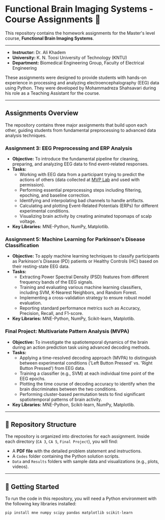# Functional Brain Imaging Systems - Course Assignments 🧠

This repository contains the homework assignments for the Master's level course, **Functional Brain Imaging Systems**.

---

- **Instructor:** Dr. Ali Khadem
- **University:** K. N. Toosi University of Technology (KNTU)
- **Department:** Biomedical Engineering Group, Faculty of Electrical Engineering

These assignments were designed to provide students with hands-on experience in processing and analyzing electroencephalography (EEG) data using Python. They were developed by Mohammadreza Shahsavari during his role as a Teaching Assistant for the course.

---

##  Assignments Overview

The repository contains three major assignments that build upon each other, guiding students from fundamental preprocessing to advanced data analysis techniques.

### **Assignment 3: EEG Preprocessing and ERP Analysis**
* **Objective:** To introduce the fundamental pipeline for cleaning, preparing, and analyzing EEG data to find event-related responses.
* **Tasks:**
    * Working with EEG data from a participant trying to predict the actions of others (data collected at [MVP Lab](https://mvaziri.github.io/Homepage/mvpLab.html) and used with permission).
    * Performing essential preprocessing steps including filtering, epoching, and baseline correction.
    * Identifying and interpolating bad channels to handle artifacts.
    * Calculating and plotting Event-Related Potentials (ERPs) for different experimental conditions.
    * Visualizing brain activity by creating animated topomaps of scalp voltage.
* **Key Libraries:** MNE-Python, NumPy, Matplotlib.

### **Assignment 5: Machine Learning for Parkinson's Disease Classification**
* **Objective:** To apply machine learning techniques to classify participants as Parkinson's Disease (PD) patients or Healthy Controls (HC) based on their resting-state EEG data.
* **Tasks:**
    * Extracting Power Spectral Density (PSD) features from different frequency bands of the EEG signals.
    * Training and evaluating various machine learning classifiers, including SVM, K-Nearest Neighbors, and Random Forest.
    * Implementing a cross-validation strategy to ensure robust model evaluation.
    * Reporting standard performance metrics such as Accuracy, Precision, Recall, and F1-score.
* **Key Libraries:** MNE-Python, NumPy, Scikit-learn, Matplotlib.

### **Final Project: Multivariate Pattern Analysis (MVPA)**
* **Objective:** To investigate the spatiotemporal dynamics of the brain during an action prediction task using advanced decoding methods.
* **Tasks:**
    * Applying a time-resolved decoding approach (MVPA) to distinguish between experimental conditions ('Left Button Pressed' vs. 'Right Button Pressed') from EEG data.
    * Training a classifier (e.g., SVM) at each individual time point of the EEG epochs.
    * Plotting the time course of decoding accuracy to identify when the brain discriminates between the two conditions.
    * Performing cluster-based permutation tests to find significant spatiotemporal patterns of brain activity.
* **Key Libraries:** MNE-Python, Scikit-learn, NumPy, Matplotlib.

---

## 📂 Repository Structure

The repository is organized into directories for each assignment. Inside each directory (`CA 3`, `CA 5`, `Final Project`), you will find:
* A **PDF file** with the detailed problem statement and instructions.
* A `Codes` folder containing the Python solution scripts.
* `Data` and `Results` folders with sample data and visualizations (e.g., plots, videos).

---

## 🚀 Getting Started

To run the code in this repository, you will need a Python environment with the following key libraries installed:

```bash
pip install mne numpy scipy pandas matplotlib scikit-learn
